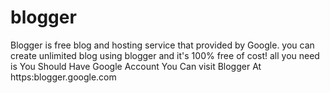 # blogger
Blogger is free blog and hosting service that provided by Google.
you can create unlimited blog using blogger and it's 100% free of cost!
all you need is You Should Have Google Account
You Can visit Blogger At https:blogger.google.com
